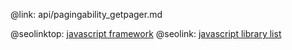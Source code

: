 @link: api/pagingability_getpager.md

@seolinktop: [javascript framework](https://webix.com)
@seolink: [javascript library list](https://webix.com/widget/list/)